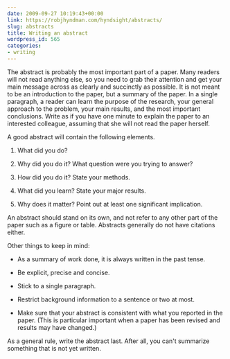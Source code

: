 ```yaml
---
date: 2009-09-27 10:19:43+00:00
link: https://robjhyndman.com/hyndsight/abstracts/
slug: abstracts
title: Writing an abstract
wordpress_id: 565
categories:
- writing
---
```


The abstract is probably the most important part of a paper. Many readers will not read anything else, so you need to grab their attention and get your main message across as clearly and succinctly as possible. It is not meant to be an introduction to the paper, but a summary of the paper. In a single paragraph, a reader can learn the purpose of the research, your general approach to the problem, your main results, and the most important conclusions. Write as if you have one minute to explain the paper to an interested colleague, assuming that she will not read the paper herself.<!-- more -->

A good abstract will contain the following elements.



	
  1. What did you do?

	
  2. Why did you do it? What question were you trying to answer?

	
  3. How did you do it? State your methods.

	
  4. What did you learn? State your major results.

	
  5. Why does it matter? Point out at least one significant implication.


An abstract should stand on its own, and not refer to any other part of the paper such as a figure or table. Abstracts generally do not have citations either.

Other things to keep in mind:

	
  * As a summary of work done, it is always written in the past tense.

	
  * Be explicit, precise and concise.

	
  * Stick to a single paragraph.

	
  * Restrict background information to a sentence or two at most.

	
  * Make sure that your abstract is consistent with what you reported in the paper. (This is particular important when a paper has been revised and results may have changed.)


As a general rule, write the abstract last. After all, you can't summarize something that is not yet written.
